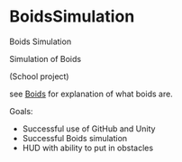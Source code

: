 # BoidsSimulation
Boids Simulation

Simulation of Boids

(School project)

see [Boids](https://en.wikipedia.org/wiki/Boids) for explanation of what boids are.

Goals:
* Successful use of GitHub and Unity
* Successful Boids simulation
* HUD with ability to put in obstacles
